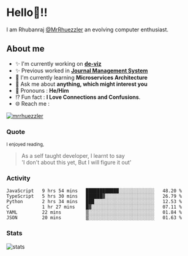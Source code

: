 
  
  
# Hello:wave:!!
I am Rhubanraj [@MrRhuezzler](https://github.com/MrRhuezzler) an evolving computer enthusiast.

## About me
- :sparkles: I'm currently working on [**de-viz**](https://github.com/MrRhuezzler/de-viz)
- :sparkles: Previous worked in [**Journal Management System**](https://manuscript.psgtech.ac.in)
- :book: I'm currently learning **Microservices Architecture**
- :speech_balloon: Ask me about **anything, which might interest you**
- :man: Pronouns : **He/Him**
- :interrobang: Fun fact : **I Love Connections and Confusions**.
- :globe_with_meridians: Reach me :  
  
[![mrrhuezzler](https://img.shields.io/badge/LinkedIn-0077B5?style=for-the-badge&logo=linkedin&logoColor=white)](https://www.linkedin.com/in/mrrhuezzler/)
<!--
### Interesting things, I found :bangbang:
-->
<!--
## Skills

## Drop a, Hi !
-->

<!-- 
Quotes
>  Always we overestimate the amount of work we can do in a day,  
>  and underestimate the amount we can do in our lifetime.
-->

### Quote
<sub>I enjoyed reading,</sub>
> As a self taught developer, I learnt to say  
> 'I don't about this yet, But I will figure it out'

### Activity
<!--START_SECTION:waka-->

```text
JavaScript   9 hrs 54 mins   ████████████░░░░░░░░░░░░░   48.20 %
TypeScript   5 hrs 30 mins   ██████▓░░░░░░░░░░░░░░░░░░   26.79 %
Python       2 hrs 34 mins   ███░░░░░░░░░░░░░░░░░░░░░░   12.53 %
C            1 hr 27 mins    █▓░░░░░░░░░░░░░░░░░░░░░░░   07.11 %
YAML         22 mins         ▒░░░░░░░░░░░░░░░░░░░░░░░░   01.84 %
JSON         20 mins         ▒░░░░░░░░░░░░░░░░░░░░░░░░   01.63 %
```

<!--END_SECTION:waka-->

### Stats
![stats](https://github-readme-streak-stats.herokuapp.com/?user=MrRhuezzler)
